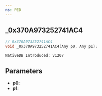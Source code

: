 ```yaml
---
ns: PED
---
```

## _0x370A973252741AC4

```c
// 0x370A973252741AC4
void _0x370A973252741AC4(Any p0, Any p1);
```

```
NativeDB Introduced: v1207
```

## Parameters
* **p0**:
* **p1**:
